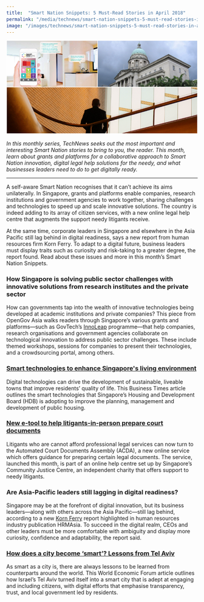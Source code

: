 ```yaml
---
title:  "Smart Nation Snippets: 5 Must-Read Stories in April 2018"
permalink: "/media/technews/smart-nation-snippets-5-must-read-stories-in-april-2018"
image: "/images/technews/smart-nation-snippets-5-must-read-stories-in-april-2018-part-1.png"
---
```


![Smart Nation Snippets: 5 Must-Read Stories in April 2018](/images/technews/smart-nation-snippets-5-must-read-stories-in-april-2018-part-1.png)

*In this monthly series, TechNews seeks out the most important and interesting Smart Nation stories to bring to you, the reader. This month, learn about grants and platforms for a collaborative approach to Smart Nation innovation, digital legal help solutions for the needy, and what businesses leaders need to do to get digitally ready.*

---

A self-aware Smart Nation recognises that it can’t achieve its aims unilaterally. In Singapore, grants and platforms enable companies, research institutions and government agencies to work together, sharing challenges and technologies to speed up and scale innovative solutions. The country is indeed adding to its array of citizen services, with a new online legal help centre that augments the support needy litigants receive. 

At the same time, corporate leaders in Singapore and elsewhere in the Asia Pacific still lag behind in digital readiness, says a new report from human resources firm Korn Ferry. To adapt to a digital future, business leaders must display traits such as curiosity and risk-taking to a greater degree, the report found. Read about these issues and more in this month’s Smart Nation Snippets.

### **How Singapore is solving public sector challenges with innovative solutions from research institutes and the private sector**
How can governments tap into the wealth of innovative technologies being developed at academic institutions and private companies? This piece from OpenGov Asia walks readers through Singapore’s various grants and platforms—such as GovTech’s [InnoLeap](https://www.tech.gov.sg/Programmes-Partnerships/Programmes-Partnerships/Initiatives/InnoLeap) programme—that help companies, research organisations and government agencies collaborate on technological innovation to address public sector challenges. These include themed workshops, sessions for companies to present their technologies, and a crowdsourcing portal, among others. 

### **[Smart technologies to enhance Singapore's living environment](https://www.businesstimes.com.sg/hub/asean-singapore-2018/smart-technologies-to-enhance-singapores-living-environment)**
Digital technologies can drive the development of sustainable, liveable towns that improve residents’ quality of life. This Business Times article outlines the smart technologies that Singapore’s Housing and Development Board (HDB) is adopting to improve the planning, management and development of public housing. 

### **[New e-tool to help litigants-in-person prepare court documents](https://www.channelnewsasia.com/news/singapore/new-e-tool-to-help-litigants-in-person-prepare-court-documents-10136538)**
Litigants who are cannot afford professional legal services can now turn to the Automated Court Documents Assembly (ACDA), a new online service which offers guidance for preparing certain legal documents. The service, launched this month, is part of an online help centre set up by Singapore’s Community Justice Centre, an independent charity that offers support to needy litigants.

### **Are Asia-Pacific leaders still lagging in digital readiness?**
Singapore may be at the forefront of digital innovation, but its business leaders—along with others across the Asia Pacific—still lag behind, according to a new [Korn Ferry](https://focus.kornferry.com/leadership-and-talent/digital-leadership-in-asia-pacific/) report highlighted in human resources industry publication HRMAsia. To succeed in the digital realm, CEOs and other leaders must be more comfortable with ambiguity and display more curiosity, confidence and adaptability, the report said.

### **[How does a city become ‘smart’? Lessons from Tel Aviv](https://www.weforum.org/agenda/2018/04/how-does-a-city-get-to-be-smart-this-is-how-tel-aviv-did-it-6c2767e6-80d9-4ac7-9835-da39a0b9f804)**
As smart as a city is, there are always lessons to be learned from counterparts around the world. This World Economic Forum article outlines how Israel’s Tel Aviv turned itself into a smart city that is adept at engaging and including citizens, with digital efforts that emphasise transparency, trust, and local government led by residents. 
